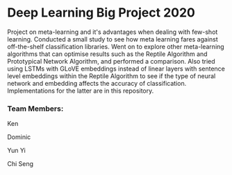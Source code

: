 # Deep Learning Big Project 2020

Project on meta-learning and it's advantages when dealing with few-shot learning. Conducted a small study to see how meta learning fares against off-the-shelf classification libraries. Went on to explore other meta-learning algorithms that can optimise results such as the Reptile Algorithm and Prototypical Network Algorithm, and performed a comparison. Also tried using LSTMs with GLoVE embeddings instead of linear layers with sentence level embeddings within the Reptile Algorithm to see if the type of neural network and embedding affects the accuracy of classification. Implementations for the latter are in this repository.

### Team Members:
Ken

Dominic

Yun Yi

Chi Seng
